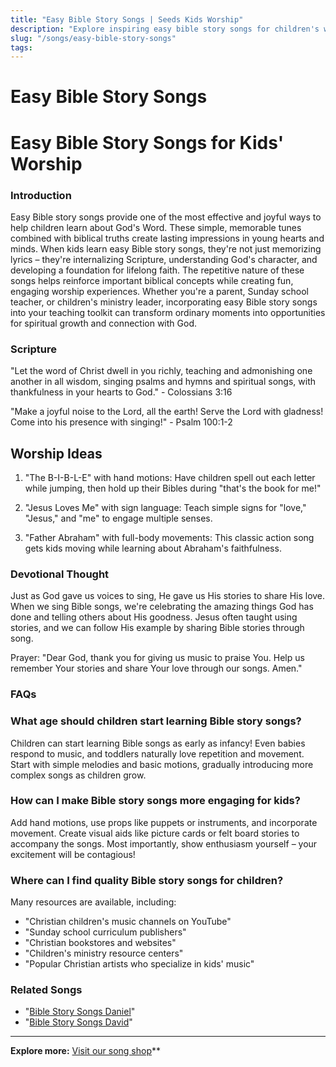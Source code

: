```yaml
---
title: "Easy Bible Story Songs | Seeds Kids Worship"
description: "Explore inspiring easy bible story songs for children's worship and faith development. Biblical music resources for families and ministry."
slug: "/songs/easy-bible-story-songs"
tags:
---
```


# Easy Bible Story Songs

# Easy Bible Story Songs for Kids' Worship

### Introduction
Easy Bible story songs provide one of the most effective and joyful ways to help children learn about God's Word. These simple, memorable tunes combined with biblical truths create lasting impressions in young hearts and minds. When kids learn easy Bible story songs, they're not just memorizing lyrics – they're internalizing Scripture, understanding God's character, and developing a foundation for lifelong faith. The repetitive nature of these songs helps reinforce important biblical concepts while creating fun, engaging worship experiences. Whether you're a parent, Sunday school teacher, or children's ministry leader, incorporating easy Bible story songs into your teaching toolkit can transform ordinary moments into opportunities for spiritual growth and connection with God.

### Scripture
"Let the word of Christ dwell in you richly, teaching and admonishing one another in all wisdom, singing psalms and hymns and spiritual songs, with thankfulness in your hearts to God." - Colossians 3:16

"Make a joyful noise to the Lord, all the earth! Serve the Lord with gladness! Come into his presence with singing!" - Psalm 100:1-2

## Worship Ideas
1. "The B-I-B-L-E" with hand motions: Have children spell out each letter while jumping, then hold up their Bibles during "that's the book for me!"

2. "Jesus Loves Me" with sign language: Teach simple signs for "love," "Jesus," and "me" to engage multiple senses.

3. "Father Abraham" with full-body movements: This classic action song gets kids moving while learning about Abraham's faithfulness.

### Devotional Thought
Just as God gave us voices to sing, He gave us His stories to share His love. When we sing Bible songs, we're celebrating the amazing things God has done and telling others about His goodness. Jesus often taught using stories, and we can follow His example by sharing Bible stories through song.

Prayer: "Dear God, thank you for giving us music to praise You. Help us remember Your stories and share Your love through our songs. Amen."

### FAQs

### What age should children start learning Bible story songs?
Children can start learning Bible songs as early as infancy! Even babies respond to music, and toddlers naturally love repetition and movement. Start with simple melodies and basic motions, gradually introducing more complex songs as children grow.

### How can I make Bible story songs more engaging for kids?
Add hand motions, use props like puppets or instruments, and incorporate movement. Create visual aids like picture cards or felt board stories to accompany the songs. Most importantly, show enthusiasm yourself – your excitement will be contagious!

### Where can I find quality Bible story songs for children?
Many resources are available, including:
- "Christian children's music channels on YouTube"
- "Sunday school curriculum publishers"
- "Christian bookstores and websites"
- "Children's ministry resource centers"
- "Popular Christian artists who specialize in kids' music"

### Related Songs

- "[Bible Story Songs Daniel](/songs/bible-story-songs-daniel/)"
- "[Bible Story Songs David](/songs/bible-story-songs-david/)"

---

**Explore more:** [Visit our song shop](https://seedskidsworship.com/shop)**

<!-- Schema Markup -->
<script type="application/ld+json">
{
  "@context": "https://schema.org",
  "@type": "MusicRecording",
  "name": "Easy Bible Story Songs",
  "byArtist": {
    "@type": "MusicGroup",
    "name": "Seeds Kids Worship"
  },
  "isFamilyFriendly": true,
  "url": "https://seedskidsworship.com/songs/easy-bible-story-songs/"
}
</script>